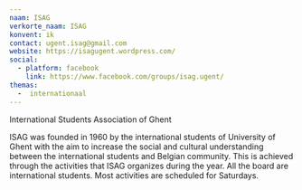 ```yaml
---
naam: ISAG
verkorte_naam: ISAG
konvent: ik
contact: ugent.isag@gmail.com
website: https://isagugent.wordpress.com/
social:
  - platform: facebook
    link: https://www.facebook.com/groups/isag.ugent/
themas:
  -  internationaal
---
```


International Students Association of Ghent

ISAG was founded in 1960 by the international students of University of Ghent with the aim to increase the social and cultural understanding between the international students and Belgian community. This is achieved through the activities that ISAG organizes during the year. All the board are international students. Most activities are scheduled for Saturdays.

